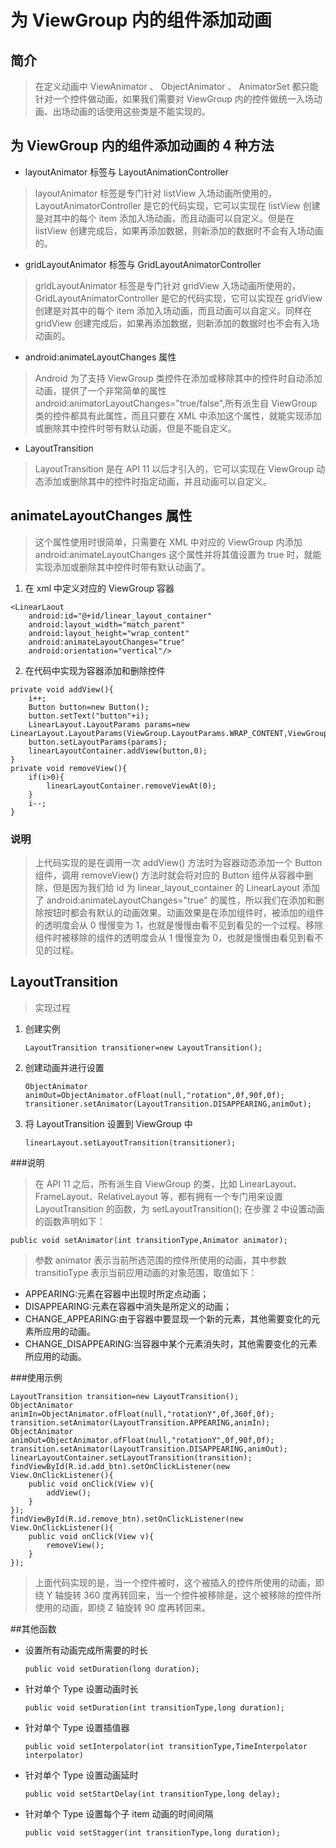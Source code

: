 # 为 ViewGroup 内的组件添加动画
## 简介
 > 在定义动画中 ViewAnimator 、 ObjectAnimator 、 AnimatorSet 都只能针对一个控件做动画，如果我们需要对 ViewGroup 内的控件做统一入场动画、出场动画的话使用这些类是不能实现的。

## 为 ViewGroup 内的组件添加动画的 4 种方法
 - layoutAnimator 标签与 LayoutAnimationController
 > layoutAnimator 标签是专门针对 listView 入场动画所使用的，LayoutAnimatorController 是它的代码实现，它可以实现在 listView 创建是对其中的每个 item 添加入场动画，而且动画可以自定义。但是在 listView 创建完成后，如果再添加数据，则新添加的数据时不会有入场动画的。
 
 - gridLayoutAnimator 标签与 GridLayoutAnimatorController
 > gridLayoutAnimator 标签是专门针对 gridView 入场动画所使用的，GridLayoutAnimatorController 是它的代码实现，它可以实现在 gridView 创建是对其中的每个 item 添加入场动画，而且动画可以自定义。同样在 gridView 创建完成后，如果再添加数据，则新添加的数据时也不会有入场动画的。

 - android:animateLayoutChanges 属性
 > Android 为了支持 ViewGroup 类控件在添加或移除其中的控件时自动添加动画，提供了一个非常简单的属性 android:animatorLayoutChanges="true/false",所有派生自 ViewGroup 类的控件都具有此属性，而且只要在 XML 中添加这个属性，就能实现添加或删除其中控件时带有默认动画，但是不能自定义。

- LayoutTransition
 > LayoutTransition 是在 API 11 以后才引入的，它可以实现在 ViewGroup 动态添加或删除其中的控件时指定动画，并且动画可以自定义。

## animateLayoutChanges 属性
 > 这个属性使用时很简单，只需要在 XML 中对应的 ViewGroup 内添加 android:animateLayoutChanges 这个属性并将其值设置为 true 时，就能实现添加或删除其中控件时带有默认动画了。


 1. 在 xml 中定义对应的 ViewGroup 容器
```
<LinearLaout
	android:id="@+id/linear_layout_container"
	android:layout_width="match_parent"
	android:layout_height="wrap_content"
	android:animateLayoutChanges="true"
	android:orientation="vertical"/>
```
 2. 在代码中实现为容器添加和删除控件
```
private void addView(){
	i++;
	Button button=new Button();
	button.setText("button"+i);
	LinearLayout.LayoutParams params=new LinearLayout.LayoutParams(ViewGroup.LayoutParams.WRAP_CONTENT,ViewGroup.LayoutParams.WRAP_CONTENT);
	button.setLayoutParams(params);
	linearLayoutContainer.addView(button,0);
}
private void removeView(){
	if(i>0){
		linearLayoutContainer.removeViewAt(0);
	}
	i--;
}
```
### 说明
 > 上代码实现的是在调用一次 addView() 方法时为容器动态添加一个 Button 组件，调用 removeView() 方法时就会将对应的 Button 组件从容器中删除，但是因为我们给 id 为 linear_layout_container 的 LinearLayout 添加了 android:animateLayoutChanges="true" 的属性，所以我们在添加和删除按钮时都会有默认的动画效果。动画效果是在添加组件时，被添加的组件的透明度会从 0 慢慢变为 1，也就是慢慢由看不见到看见的一个过程。移除组件时被移除的组件的透明度会从 1 慢慢变为 0，也就是慢慢由看见到看不见的过程。

## LayoutTransition
 > 实现过程

 1. 创建实例
  
	```
	LayoutTransition transitioner=new LayoutTransition();
	```

 2. 创建动画并进行设置

   	```
	ObjectAnimator animOut=ObjectAnimator.ofFloat(null,"rotation",0f,90f,0f);
	transitioner.setAnimator(LayoutTransition.DISAPPEARING,animOut);
	```
 2. 将 LayoutTransition 设置到 ViewGroup 中

   	```
	linearLayout.setLayoutTransition(transitioner);
	```
###说明
 > 在 API 11 之后，所有派生自 ViewGroup 的类，比如 LinearLayout、FrameLayout、RelativeLayout 等，都有拥有一个专门用来设置 LayoutTransition 的函数，为 setLayoutTransition(); 在步骤 2 中设置动画的函数声明如下：

```
public void setAnimator(int transitionType,Animator animator);
```
 > 参数 animator 表示当前所选范围的控件所使用的动画，其中参数 transitioType 表示当前应用动画的对象范围，取值如下：
 
 - APPEARING:元素在容器中出现时所定点动画；
 - DISAPPEARING:元素在容器中消失是所定义的动画；
 - CHANGE_APPEARING:由于容器中要显现一个新的元素，其他需要变化的元素所应用的动画。
 - CHANGE_DISAPPEARING:当容器中某个元素消失时，其他需要变化的元素所应用的动画。

###使用示例
```
LayoutTransition transition=new LayoutTransition();
ObjectAnimator animIn=ObjectAnimator.ofFloat(null,"rotationY",0f,360f,0f);
transition.setAnimator(LayoutTransition.APPEARING,animIn);
ObjectAnimator animOut=ObjectAnimator.ofFloat(null,"rotationY",0f,90f,0f);
transition.setAnimator(LayoutTransition.DISAPPEARING,animOut);
linearLayoutContainer.setLayoutTransition(transition);
findViewById(R.id.add_btn).setOnClickListener(new View.OnClickListener(){
	public void onClick(View v){
		addView();
	}
});
findViewById(R.id.remove_btn).setOnClickListener(new View.OnClickListener(){
	public void onClick(View v){
		removeView();
	}
});
```
 > 上面代码实现的是，当一个控件被时，这个被插入的控件所使用的动画，即绕 Y 轴旋转 360 度再转回来，当一个控件被移除是，这个被移除的控件所使用的动画，即绕 Z 轴旋转 90 度再转回来。

##其他函数
 - 设置所有动画完成所需要的时长
 
	```
	public void setDuration(long duration);
	```
 - 针对单个 Type 设置动画时长
 
	```
	public void setDuration(int transitionType,long duration);
	```
 - 针对单个 Type 设置插值器
 
	```
    public void setInterpolator(int transitionType,TimeInterpolator interpolator)
	```
 - 针对单个 Type 设置动画延时
 
	```
    public void setStartDelay(int transitionType,long delay);
	```
 - 针对单个 Type 设置每个子 item 动画的时间间隔
 
	```
    public void setStagger(int transitionType,long duration);
	```